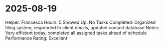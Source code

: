 # 2025-08-19

Helper: Francesca
Hours: 5
Showed Up: No
Tasks Completed: Organized filing system, responded to client emails, updated contact database
Notes: Very efficient today, completed all assigned tasks ahead of schedule
Performance Rating: Excellent